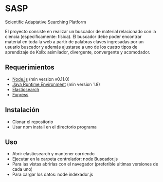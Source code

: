# SASP
Scientific Adaptative Searching Platform

El proyecto consiste en realizar un buscador de material relacionado con la ciencia (especificamente: física). El buscador debe poder encontrar material en toda la web a partir de palabras claves ingresadas por un usuario buscador y además ajustarse a uno de los cuatro tipos de aprendizaje de Kolb: asimilador, divergente, convergente y acomodador.
## Requerimientos

* [Node.js](http://nodejs.org/) (min version v0.11.0)
* [Java Runtime Environment](https://java.com/en/) (min version 1.8)
* [Elasticsearch](https://www.elastic.co/)
* [Express](https://expressjs.com/)

## Instalación
* Clonar el repositorio
* Usar npm install en el directorio programa
## Uso
* Abrir elasticsearch y mantener corriendo
* Ejecutar en la carpeta controlador: node Buscador.js
* Para las vistas abrirlas con el navegador (preferible ultimas versiones de cada uno)
* Para cargar los datos: node indexador.js
